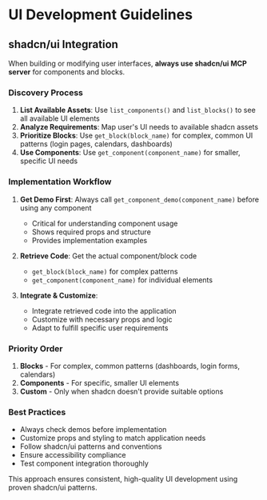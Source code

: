 # UI Development Guidelines

## shadcn/ui Integration

When building or modifying user interfaces, **always use shadcn/ui MCP server** for components and blocks.

### Discovery Process
1. **List Available Assets**: Use `list_components()` and `list_blocks()` to see all available UI elements
2. **Analyze Requirements**: Map user's UI needs to available shadcn assets
3. **Prioritize Blocks**: Use `get_block(block_name)` for complex, common UI patterns (login pages, calendars, dashboards)
4. **Use Components**: Use `get_component(component_name)` for smaller, specific UI needs

### Implementation Workflow
1. **Get Demo First**: Always call `get_component_demo(component_name)` before using any component
   - Critical for understanding component usage
   - Shows required props and structure
   - Provides implementation examples

2. **Retrieve Code**: Get the actual component/block code
   - `get_block(block_name)` for complex patterns
   - `get_component(component_name)` for individual elements

3. **Integrate & Customize**: 
   - Integrate retrieved code into the application
   - Customize with necessary props and logic
   - Adapt to fulfill specific user requirements

### Priority Order
1. **Blocks** - For complex, common patterns (dashboards, login forms, calendars)
2. **Components** - For specific, smaller UI elements
3. **Custom** - Only when shadcn doesn't provide suitable options

### Best Practices
- Always check demos before implementation
- Customize props and styling to match application needs
- Follow shadcn/ui patterns and conventions
- Ensure accessibility compliance
- Test component integration thoroughly

This approach ensures consistent, high-quality UI development using proven shadcn/ui patterns.